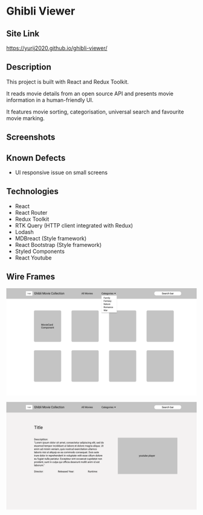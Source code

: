 # Ghibli Viewer

## Site Link

https://yurij2020.github.io/ghibli-viewer/

## Description

This project is built with React and Redux Toolkit.

It reads movie details from an open source API and presents movie information in a human-friendly UI.

It features movie sorting, categorisation, universal search and favourite movie marking.

## Screenshots

## Known Defects

- UI responsive issue on small screens

## Technologies

- React
- React Router
- Redux Toolkit
- RTK Query (HTTP client integrated with Redux)
- Lodash
- MDBreact (Style framework)
- React Bootstrap (Style framework)
- Styled Components
- React Youtube

## Wire Frames

![Movie Details](/pictures/movie-grid.png)

![Movie Details](/pictures/movie-details.png)
